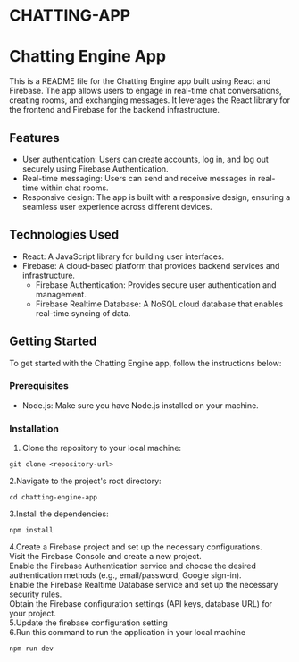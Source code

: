 # CHATTING-APP
# Chatting Engine App

This is a README file for the Chatting Engine app built using React and Firebase. The app allows users to engage in real-time chat conversations, creating rooms, and exchanging messages. It leverages the React library for the frontend and Firebase for the backend infrastructure.

## Features

- User authentication: Users can create accounts, log in, and log out securely using Firebase Authentication.
- Real-time messaging: Users can send and receive messages in real-time within chat rooms.
- Responsive design: The app is built with a responsive design, ensuring a seamless user experience across different devices.

## Technologies Used

- React: A JavaScript library for building user interfaces.
- Firebase: A cloud-based platform that provides backend services and infrastructure.
  - Firebase Authentication: Provides secure user authentication and management.
  - Firebase Realtime Database: A NoSQL cloud database that enables real-time syncing of data.

## Getting Started

To get started with the Chatting Engine app, follow the instructions below:

### Prerequisites

- Node.js: Make sure you have Node.js installed on your machine.

### Installation

1. Clone the repository to your local machine:

```
git clone <repository-url>
```

2.Navigate to the project's root directory:
```
cd chatting-engine-app
```
3.Install the dependencies:
```
npm install
```
4.Create a Firebase project and set up the necessary configurations.
<br>
Visit the Firebase Console and create a new project.<br>
Enable the Firebase Authentication service and choose the desired authentication methods (e.g., email/password, Google sign-in).<br>
Enable the Firebase Realtime Database service and set up the necessary security rules.<br>
Obtain the Firebase configuration settings (API keys, database URL) for your project.<br>
5.Update the firebase configuration setting<br>
6.Run this command to run the application in your local machine
```
npm run dev
```

